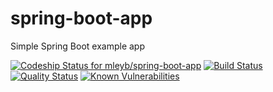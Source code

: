 # spring-boot-app

Simple Spring Boot example app

[ ![Codeship Status for mleyb/spring-boot-app](https://app.codeship.com/projects/49dc9de0-b914-0136-7faa-6a6e36b48edf/status?branch=master)](https://app.codeship.com/projects/312134) [![Build Status](https://travis-ci.org/mleyb/spring-boot-app.svg?branch=master)](https://travis-ci.org/mleyb/spring-boot-app) [![Quality Status](https://sonarcloud.io/api/project_badges/measure?project=spring-boot-app&metric=alert_status)](https://sonarcloud.io/dashboard?id=spring-boot-app) [![Known Vulnerabilities](https://snyk.io/test/github/mleyb/spring-boot-app/badge.svg?targetFile=build.gradle)](https://snyk.io/test/github/mleyb/spring-boot-app?targetFile=build.gradle)
